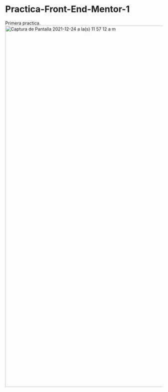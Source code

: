 # Practica-Front-End-Mentor-1
Primera practica.
<img width="1156" alt="Captura de Pantalla 2021-12-24 a la(s) 11 57 12 a m" src="https://user-images.githubusercontent.com/83594609/147369803-a19bbcaf-211b-4020-af06-f0eb034e07ef.png">
